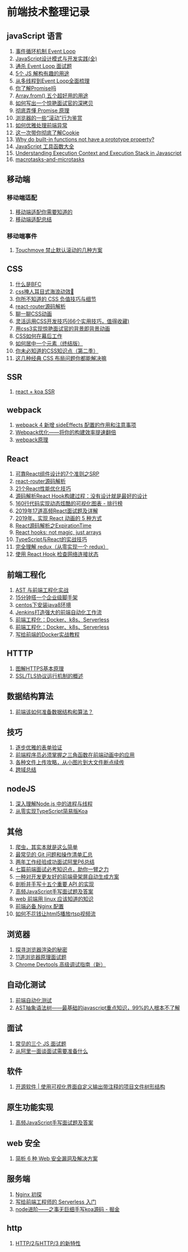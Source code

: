 # 前端技术整理记录
## javaScript 语言
1. [事件循环机制 Event Loop](https://juejin.im/post/5c3d8956e51d4511dc72c200?utm_source=gold_browser_extension)
2. [JavaScript设计模式与开发实践(全)](https://juejin.im/post/5c1ee1d66fb9a049ab0d9af6)
3. [通杀 Event Loop 面试题](https://juejin.im/post/5d50d2e3e51d4561ea1a941f?utm_source=gold_browser_extension)
4. [5个 JS 解构有趣的用途](https://juejin.im/post/5d5f29dde51d456216553519?utm_source=gold_browser_extension)
5. [从多线程到Event Loop全面梳理](https://juejin.im/post/5d5b4c2df265da03dd3d73e5?utm_source=gold_browser_extension)
6. [你了解Promise吗](https://mp.weixin.qq.com/s/mvqR4oEq1VcTYB57QqGIvQ)
7. [Array.from() 五个超好用的用途](https://juejin.im/post/5d66b019f265da03a715e5d7?utm_source=gold_browser_extension)
8. [如何写出一个惊艳面试官的深拷贝](https://juejin.im/post/5d6aa4f96fb9a06b112ad5b1?utm_source=gold_browser_extension)
9. [彻底弄懂 Promise 原理](https://juejin.im/post/5d6f7c83e51d4561c541a712?utm_source=gold_browser_extension)
10. [浏览器的一些“滚动”行为鉴赏](https://juejin.im/post/5d75adfbe51d4561e84fcc9c?utm_source=gold_browser_extension)
11. [如何优雅处理前端异常](https://mp.weixin.qq.com/s/pP9y98Djs0knNO-EJgS9lQ)
12. [这一次带你彻底了解Cookie](https://mp.weixin.qq.com/s/oOGIuJCplPVW3BuIx9tNQg)
13. [Why do built-in functions not have a prototype property?
](https://stackoverflow.com/questions/14169384/why-do-built-in-functions-not-have-a-prototype-property)
14. [JavaScript 工具函数大全](https://juejin.im/post/5da1a04ae51d45783d6122bf?utm_source=gold_browser_extension)
15. [Understanding Execution Context and Execution Stack in Javascript](https://blog.bitsrc.io/understanding-execution-context-and-execution-stack-in-javascript-1c9ea8642dd0)
16. [macrotasks-and-microtasks](https://javascript.info/event-loop#macrotasks-and-microtasks)
## 移动端
### 移动端适配
1. [移动端适配你需要知道的](https://juejin.im/post/5cddf289f265da038f77696c?utm_source=gold_browser_extension)
2. [移动端适配总结](https://juejin.im/post/5c0dd7ac6fb9a049c43d7edc)
### 移动端事件
1. [Touchmove 禁止默认滚动的几种方案](https://juejin.im/post/5d482d0d5188255d2a78af8a?utm_source=gold_browser_extension)
## CSS
1. [什么是BFC](https://juejin.im/post/5d45bd936fb9a06b0c084a24?utm_source=gold_browser_extension#heading-4)
2. [css掩人耳目式海浪动效🌊](https://juejin.im/post/5d4c01dbf265da03e61afcfd?utm_source=gold_browser_extension)
3. [你所不知道的 CSS 负值技巧与细节](https://juejin.im/post/5d4b8707f265da03a65302bd?utm_source=gold_browser_extension)
4. [react-router源码解析](https://juejin.im/post/5d4a68f5e51d4561ae4da5c6?utm_source=gold_browser_extension)
5. [聊一聊CSS动画](https://juejin.im/post/5d2351506fb9a07eb74b617a?utm_source=gold_browser_extension)
6. [灵活运用CSS开发技巧(66个实用技巧，值得收藏)](https://juejin.im/post/5d4d0ec651882549594e7293?utm_source=gold_browser_extension)
7. [用css3实现惊艳面试官的背景即背景动画](https://juejin.im/post/5d86fc096fb9a06ae94d6d7a?utm_source=gold_browser_extension)
8. [CSS如何在幕后工作](https://mp.weixin.qq.com/s?__biz=MzUxMzcxMzE5Ng==&mid=2247492520&idx=2&sn=afe905aeb2942aaa506253678fccd322&chksm=f95256ebce25dffd1957cba7ce5e844194b94cbd7f6b24f3d28c3418ec3aa0671c844ef18d3b&mpshare=1&scene=1&srcid=&sharer_sharetime=1568635129336&sharer_shareid=e60ad1cd398dace4f78db1c63aeaafd3&key=78d707e7700bca66f6ead793b79eb81382e3186ab826c0b196322331b79da74c96e10e5e24ab09eea0d349fad94131a7b3c12cc04c59837ef8929aa09fafbce0cd353807b52c53763f565fcac9ced7df&ascene=1&uin=Nzg5MzEyOTE4&devicetype=Windows+10&version=62060833&lang=zh_CN&pass_ticket=L5n9EF9qknR3YDsRwca2VVImCvPr%2BrBsI45OWbYFQWfczrT89L2RULDEdHD%2FddeZ)
9. [如何居中一个元素（终结版）](https://github.com/ljianshu/Blog/issues/29)
10. [你未必知道的CSS知识点（第二季）](https://juejin.im/post/5d9ec8b0518825651b1dffa3?utm_source=gold_browser_extension#heading-7)
11. [这几种经典 CSS 布局问题你都能解决嘛](https://mp.weixin.qq.com/s?__biz=MzUyNDYxNDAyMg==&mid=2247484747&idx=1&sn=f39131ea989fda2454e2c536126df73b&chksm=fa2be5a2cd5c6cb4b7b1a005b1fe2496ac5f0a25ed76818152490682f2950020d1c1f06a441c&mpshare=1&scene=1&srcid=&sharer_sharetime=1571018077246&sharer_shareid=e60ad1cd398dace4f78db1c63aeaafd3&key=5e5ca5e19216e6f691ed144a1f51f2459e26dbf41fa83c01d4e10c434d9db17850a0e95f9e494d5360ec27c40a68b2332a8e369c41abd2bf4b6d127c8c298a1b6799e868aacb6924cefe74d753e1a6e0&ascene=1&uin=Nzg5MzEyOTE4&devicetype=Windows+10&version=62060833&lang=zh_CN&pass_ticket=k9HRf%2FTdcoEsu1yN2t7zqEG8pArtxleZtGIZTrVB3HRRx7l3jUvGW0DExLb2M06t)
## SSR
1. [react + koa SSR](https://juejin.im/post/5c627d9b6fb9a049f23d3e38)
## webpack
1. [webpack 4 新增 sideEffects 配置的作用和注意事项](https://juejin.im/post/5d4d39c35188256c234351ca?utm_source=gold_browser_extension)
2. [Webpack优化——将你的构建效率提速翻倍](https://juejin.im/post/5d614dc96fb9a06ae3726b3e)
3. [webpack原理](https://juejin.im/post/5d99a8265188254d014e364e?utm_source=gold_browser_extension)
## React
1. [可靠React组件设计的7个准则之SRP](https://juejin.im/post/5d4acb28e51d45620771f082?utm_source=gold_browser_extension)
2. [react-router源码解析](https://juejin.im/post/5d4a68f5e51d4561ae4da5c6?utm_source=gold_browser_extension)
3. [21个React性能优化技巧](https://mp.weixin.qq.com/s/iZqV6GAi5zyX5P48hR4VLA)
4. [源码解析React Hook构建过程：没有设计就是最好的设计](https://mp.weixin.qq.com/s?__biz=MzUxMzcxMzE5Ng==&mid=2247491845&idx=1&sn=8992994eb5674f14a2ea5250c5b517ec&chksm=f9525446ce25dd50f4895894cb39fb509424107d44da7768be75bc653882c530d69fa9320ea2&mpshare=1&scene=1&srcid=&key=72f5a07958b4f89bafe1580c9dbc6b85718c46691bde3faa64c09dcd41f11222c96383b48f354868409596356f55d2ac7a288ac4be846353e829c2a971747469e40fbd7729a3ffc8ae374fe9d15cf664&ascene=1&uin=Nzg5MzEyOTE4&devicetype=Windows+10&version=62060833&lang=zh_CN&pass_ticket=PDGzzmFpZpjhxIytg34TZO1sGjsG9hkNP%2F%2FeNJsXDAaedB%2FXhTereqqueeRVcq%2Br)
5. [160行代码实现动态炫酷的可视化图表 - 排行榜](https://juejin.im/post/5d565015f265da03eb13c575?utm_source=gold_browser_extension)
6. [2019年17道高频React面试题及详解](https://juejin.im/post/5d5f44dae51d4561df7805b4?utm_source=gold_browser_extension)
7. [2019年，实现 React 动画的 5 种方式](https://juejin.im/post/5d66a07e6fb9a06b3260858b?utm_source=gold_browser_extension)
8. [React源码解析之ExpirationTime](https://juejin.im/post/5d6a572ce51d4561fa2ec0bc?utm_source=gold_browser_extension)
9. [React hooks: not magic, just arrays](https://medium.com/@ryardley/react-hooks-not-magic-just-arrays-cd4f1857236e)
10. [TypeScript与React的实战技巧](https://mp.weixin.qq.com/s/0OOftjQjxr2nXDB4PgnfOw)
11. [完全理解 redux（从零实现一个 redux）](https://juejin.im/entry/5d802a09e51d4561c541a763?utm_source=gold_browser_extension)
12. [使用 React Hook 检查网络连接状态](https://juejin.im/post/5d81f81f6fb9a06adb80185c)
## 前端工程化
1. [AST 与前端工程化实战](https://juejin.im/post/5d50d1d9f265da03aa25607b?utm_source=gold_browser_extension)
2. [15分钟搭一个企业级脚手架](https://juejin.im/post/5d650613f265da03951a0364?utm_source=gold_browser_extension)
3. [centos下安装java8环境](https://blog.csdn.net/weixin_42294641/article/details/82905685)
4. [Jenkins打造强大的前端自动化工作流](https://juejin.im/post/5ad1980e6fb9a028c42ea1be)
5. [前端工程化：Docker、k8s、Serverless](https://zhuanlan.zhihu.com/p/81735067?utm_source=wechat_session&utm_medium=social&utm_oi=635253896335986688)
6. [前端工程化：Docker、k8s、Serverless](https://zhuanlan.zhihu.com/p/81735067?utm_source=wechat_session&utm_medium=social&utm_oi=635253896335986688)
6. [写给前端的Docker实战教程](https://juejin.im/post/5d8440ebe51d4561eb0b2751?utm_source=gold_browser_extension)
## HTTTP
1. [图解HTTPS基本原理](https://juejin.im/post/5d53aa04f265da03934bd70c?utm_source=gold_browser_extension)
2. [SSL/TLS协议运行机制的概述](http://www.ruanyifeng.com/blog/2014/02/ssl_tls.html)
## 数据结构算法
1. [前端该如何准备数据结构和算法？](https://juejin.im/post/5d5b307b5188253da24d3cd1?utm_source=gold_browser_extension)
## 技巧
1. [逐步优雅的表单验证](https://juejin.im/post/5d5b4525e51d4561bb33fb4d?utm_source=gold_browser_extension)
2. [前端程序员必须掌握之三角函数在前端动画中的应用](https://juejin.im/post/5d99b706e51d4577f9285c33?utm_source=gold_browser_extension)
3. [各种文件上传攻略，从小图片到大文件断点续传](https://juejin.im/post/5da14778f265da5bb628e590?utm_source=gold_browser_extension#heading-18)
4. [跨域总结](http://www.conardli.top/blog/article/%E6%B5%8F%E8%A7%88%E5%99%A8%E5%92%8C%E7%BD%91%E7%BB%9C/%E5%85%A8%E9%9D%A2%E5%88%86%E6%9E%90%E5%89%8D%E7%AB%AF%E7%9A%84%E7%BD%91%E7%BB%9C%E8%AF%B7%E6%B1%82%E6%96%B9%E5%BC%8F%EF%BC%88%E4%B8%89%EF%BC%89%E8%B7%A8%E5%9F%9F.html#%E5%8D%81%E4%BA%8C%E3%80%81%E8%B7%A8%E5%9F%9F%E6%80%BB%E7%BB%93)
## nodeJS
1. [深入理解Node.js 中的进程与线程](https://juejin.im/post/5d43017be51d4561f40adcf9?utm_source=gold_browser_extension#heading-2)
2. [从零实现TypeScript简易版Koa](https://juejin.im/post/5d7ef64bf265da03da24c658?utm_source=gold_browser_extension)
## 其他
1. [爬虫，其实本就是这么简单](https://juejin.im/post/5ac9bc56f265da238c3af18f?utm_source=gold_browser_extension)
2. [最常见的 Git 问题和操作清单汇总](https://juejin.im/post/5d5d61e96fb9a06ace5254bd?utm_source=gold_browser_extension)
3. [两年工作经验成功面试阿里P6总结](https://juejin.im/post/5d690c726fb9a06b155dd40d?utm_source=gold_browser_extension)
4. [七篇前端面试必考知识点，助你一臂之力](https://juejin.im/post/5d5fdfb26fb9a06af7123e4f?utm_source=gold_browser_extension)
5. [一种对开发更友好的前端骨架屏自动生成方案](https://juejin.im/post/5d71f7dd5188252b1c5b02df?utm_source=gold_browser_extension)
5. [剖析并手写十五个重要 API 的实现](https://mp.weixin.qq.com/s/BTzLPZpU6VeDEmeocgQSGA)
6. [高频JavaScript手写面试题及答案](https://mp.weixin.qq.com/s/CY-igdCB_U-DtA4E2BKhhA)
7. [web 前端用 linux 应该知道的知识](https://juejin.im/post/5d7df75d6fb9a06b1c745c7c?utm_source=gold_browser_extension#heading-16)
8. [前端必备 Nginx 配置](https://juejin.im/post/5d7e49c8f265da03ce3a0884?utm_source=gold_browser_extension#heading-3)
9. [如何不花钱让html5播放rtsp视频流](https://juejin.im/post/5d8487926fb9a06b04723934?utm_source=gold_browser_extension)
## 浏览器
1. [探寻浏览器渲染的秘密](https://mp.weixin.qq.com/s/WJXd4p3H97Lzr-8pFu9wgw)
2. [11道浏览器原理面试题](https://juejin.im/post/5d89798d6fb9a06b102769b1?utm_source=gold_browser_extension)
3. [Chrome Devtools 高级调试指南（新）](https://juejin.im/post/5d9eea84e51d4577eb5d8510?utm_source=gold_browser_extension#heading-26)
## 自动化测试
1. [前端自动化测试](https://juejin.im/post/5d7605c2f265da03ed1978ff)
2. [AST抽象语法树——最基础的javascript重点知识，99%的人根本不了解](https://mp.weixin.qq.com/s?__biz=MzIxNjgwMDIzMA==&mid=2247484193&idx=1&sn=68cafb893f468f7f6b99540f0a338c12&chksm=9782cda8a0f544be052d760a424e7f85d04dcf03348a3ef7fb50dd63a914c9352d0fb1f41285&mpshare=1&scene=1&srcid=&sharer_sharetime=1568682793507&sharer_shareid=e60ad1cd398dace4f78db1c63aeaafd3&key=47de780100f2224df8d7250238cbc21e4d4fa900cb05ec6027bfc32764da80c21d21ac2a6411ffc04803a1832c0ea5169e8f569a510eaf19b42cd6abca11f56b9fb16dfc1b780f965b5191db1b70aad2&ascene=1&uin=Nzg5MzEyOTE4&devicetype=Windows+10&version=62060833&lang=zh_CN&pass_ticket=2dFoMTPna4%2FvQKeNNwvTYZg8pcmme73eC3XD4C3RsspJCDqu5ZOCq7nOjRDzlPwZ)
## 面试
1. [常见的三个 JS 面试题](https://juejin.im/post/5d8bfef051882511f444f565?utm_source=gold_browser_extension)
2. [从阿里一面谈面试需要准备什么](https://mp.weixin.qq.com/s?__biz=Mzg5NDEyMzA2NQ==&mid=2247484365&idx=1&sn=ec2c4c116269954d2fd38855fec22e78&chksm=c0252e9bf752a78d60de5f60e0efbdacc8057e7bb6fead72957499289bf527739c8971d8c1a7&mpshare=1&scene=1&srcid=0919XycOVs0SmBpZ3cMbJvOV&sharer_sharetime=1568855587755&sharer_shareid=268d91857fbd99684d42b4b3d4b21c1a&key=5e5ca5e19216e6f6563cb8c800c6762e3331ba9ec8aec0af0f3f6341159c65ce1eff29a270aaf209b3c612c60f036dc3e8101bbecda2bc5e55ec7c2c6c3f39b8979e71fdff89172b681c2facce26c56c&ascene=1&uin=Nzg5MzEyOTE4&devicetype=Windows+10&version=62060833&lang=zh_CN&pass_ticket=L5n9EF9qknR3YDsRwca2VVImCvPr%2BrBsI45OWbYFQWfczrT89L2RULDEdHD%2FddeZ)
##  软件
1. [开源软件 | 使用可视化界面自定义输出带注释的项目文件树形结构](https://juejin.im/post/5d8d83656fb9a04ddb3b6630?utm_source=gold_browser_extension)
## 原生功能实现
1. [高频JavaScript手写面试题及答案](https://mp.weixin.qq.com/s/CY-igdCB_U-DtA4E2BKhhA)
## web 安全
1. [简析 6 种 Web 安全漏洞及解决方案](https://mp.weixin.qq.com/s/tBKZj6lNd2OcINPjMsCEtQ)

## 服务端
1. [Nginx 初探](https://juejin.im/post/5d9a91e06fb9a04e3f4efbb9?utm_source=gold_browser_extension#heading-12)
2. [写给前端工程师的 Serverless 入门](https://juejin.im/post/5d9c47dce51d4578045a3569?utm_source=gold_browser_extension#heading-0)
3. [node进阶——之事无巨细手写koa源码 - 掘金](https://juejin.im/post/5ba48fc4e51d450e704277fa)

## http
1. [HTTP/2与HTTP/3 的新特性](https://mp.weixin.qq.com/s?__biz=Mzg5ODA5NTM1Mw==&mid=2247484531&idx=1&sn=a1e07654966fe48eba57306ddc8db7d1&chksm=c06685e5f7110cf3cc310e9fcd6fb54287ccd7285f025141d4f3a425c1d4392b76bd75752db8&mpshare=1&scene=1&srcid=1016LKTVqNJEC8rlFu57izkR&sharer_sharetime=1571196702142&sharer_shareid=e60ad1cd398dace4f78db1c63aeaafd3&key=56aa8a3ff1cbe0d947fea1e5459c87744f0e3611fba9bf5198a151bf55fc5a249b5b79dbb70c20fbfff7934e584f2f7e20a1b523230743e2a0e3f91c59709a2a6e895b2c5bff8b9e561a1ce8d52fb57d&ascene=1&uin=Nzg5MzEyOTE4&devicetype=Windows+10&version=62060833&lang=zh_CN&pass_ticket=Np3j2kF1NDcoaZbsA1kboiDl2gzX%2B9crnuYk3lLX6O%2FE4hLzUb5Z7HifkfVbPVrB)
